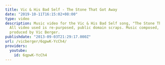 ```yaml
---
title: Vic & His Bad Self - The Stone That Got Away
date: "2019-10-11T16:15:02+08:00"
type: video
description: Music video for the Vic & His Bad Self song, "The Stone That Got Away".
  All video used is re-purposed, public domain scraps. Music composed, performed &
  produced by Vic Berger.
publishdate: "2013-09-03T21:29:17.000Z"
url: /vicberger/6qpwK-YcCh4/
providers:
  youtube:
    id: 6qpwK-YcCh4
---
```

